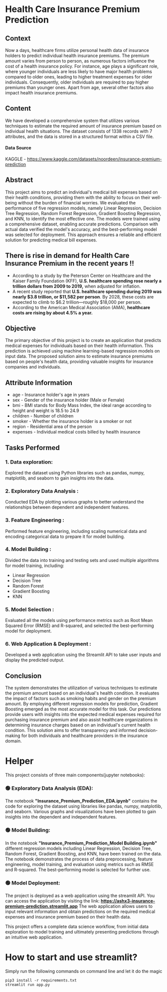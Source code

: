 # Health Care Insurance Premium Prediction

## Context
Now a days,  healthcare firms utilize personal health data of insurance holders to predict individual health insurance premiums. The premium amount varies from person to person, as numerous factors influence the cost of a health insurance policy. For instance, age plays a significant role, where younger individuals are less likely to have major health problems compared to older ones, leading to higher treatment expenses for older individuals. Consequently, older individuals are required to pay higher premiums than younger ones. Apart from age, several other factors also impact health insurance premiums.

## Content
We have developed a comprehensive system that utilizes various techniques to estimate the required amount of insurance premium based on individual health situations. The dataset consists of 1338 records with 7 attributes, and the data is stored in a structured format within a CSV file.

#### Data Source
KAGGLE - https://www.kaggle.com/datasets/noordeen/insurance-premium-prediction

## Abstract
This project aims to predict an individual's medical bill expenses based on their health conditions, providing them with the ability to focus on their well-being without the burden of financial worries. We evaluated the performance of five regression models, namely Linear Regression, Decision Tree Regression, Random Forest Regression, Gradient Boosting Regression, and KNN, to identify the most effective one. The models were trained using a comprehensive dataset, enabling accurate predictions. Comparison with actual data verified the model's accuracy, and the best-performing model was selected for deployment. This approach ensures a reliable and efficient solution for predicting medical bill expenses.

## __There is rise in demand for Health Care Insurance Premium in the recent years !!__

- According to a study by the Peterson Center on Healthcare and the Kaiser Family Foundation (KFF), __U.S. healthcare spending rose nearly a trillion dollars from 2009 to 2019,__ when adjusted for inflation.
- A recent study reported that __U.S. healthcare spending during 2019 was nearly $3.8 trillion, or $11,582 per person__. By 2028, these costs are expected to climb to $6.2 trillion—roughly $18,000 per person.
- According to the American Medical Association (AMA), __healthcare costs are rising by about 4.5% a year.__

## Objective
The primary objective of this project is to create an application that predicts medical expenses for individuals based on their health information. This prediction is achieved using machine learning-based regression models on input data. The proposed solution aims to estimate insurance premiums based on people's health data, providing valuable insights for insurance companies and individuals.

## Attribute Information
- age - Insurance holder's age in years
- sex - Gender of the insurance holder (Male or Female)
- bmi - BMI stands for Body Mass Index, the ideal range according to height and weight is 18.5 to 24.9
- children - Number of children
- smoker - Whether the insurance holder is a smoker or not
- region - Residential area of the person
- expenses - Individual medical costs billed by health insurance

## Tasks Performed
### 1. Data exploration: 
Explored the dataset using Python libraries such as pandas, numpy, matplotlib, and seaborn to gain insights into the data.

### 2. Exploratory Data Analysis : 
Conducted EDA by plotting various graphs to better understand the relationships between dependent and independent features.

### 3. Feature Engineering : 
Performed feature engineering, including scaling numerical data and encoding categorical data to prepare it for model building.

### 4. Model Building : 
Divided the data into training and testing sets and used multiple algorithms for model training, including:<br>
- Linear Regression
- Decision Tree
- Random Forest
- Gradient Boosting
- KNN

### 5. Model Selection : 
Evaluated all the models using performance metrics such as Root Mean Squared Error (RMSE) and R-squared, and selected the best-performing model for deployment.

### 6. Web Application & Deployment : 
Developed a web application using the Streamlit API to take user inputs and display the predicted output.

## Conclusion
The system demonstrates the utilization of various techniques to estimate the premium amount based on an individual's health condition. It evaluates the impact of factors such as smoking habits and gender on the premium amount. By employing different regression models for prediction, Gradient Boosting emerged as the most accurate model for this task. Our predictions provide users with insights into the expected medical expenses required for purchasing insurance premium and also assist healthcare organizations in determining insurance charges based on an individual's current health condition. This solution aims to offer transparency and informed decision-making for both individuals and healthcare providers in the insurance domain.

# Helper
This project consists of three main components(jupyter notebooks):

### 🟢 Exploratory Data Analysis (EDA):
The notebook __"Insurance_Premium_Prediction_EDA.ipynb"__ contains the code for exploring the dataset using libraries like pandas, numpy, matplotlib, and seaborn. Various graphs and visualizations have been plotted to gain insights into the dependent and independent features.
### 🟢 Model Building:
In the notebook __"Insurance_Premium_Prediction_Model Building.ipynb"__ different regression models including Linear Regression, Decision Tree, Random Forest, Gradient Boosting, and KNN, have been trained on the data. The notebook demonstrates the process of data preprocessing, feature engineering, model training, and evaluation using metrics such as RMSE and R-squared. The best-performing model is selected for further use.
### 🟢 Model Deployment:
The project is deployed as a web application using the streamlit API. You can access the application by visiting the link: __https://ashx3-insurance-premium-prediction.streamlit.app__ The web application allows users to input relevant information and obtain predictions on the required medical expenses and insurance premium based on their health data.

This project offers a complete data science workflow, from initial data exploration to model training and ultimately presenting predictions through an intuitive web application.

# How to start and use streamlit?

Simply run the following commands on command line and let it do the magic
```
pip3 install -r requirements.txt
streamlit run app.py
```
